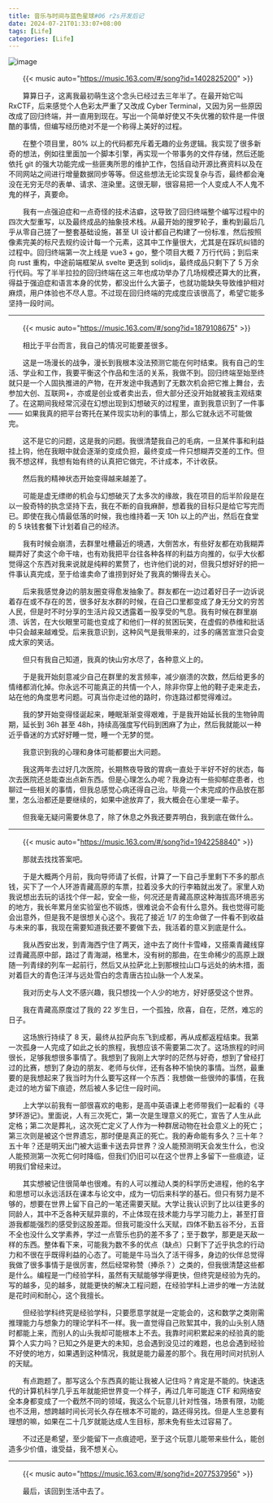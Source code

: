 ```yaml
---
title: 音乐与时间与蓝色星球#06 r2s开发后记
date: 2024-07-21T01:33:07+08:00
tags: [Life]
categories: [Life]
---
```


![image](banner.jpeg)

　　{{< music auto="https://music.163.com/#/song?id=1402825200" >}}

　　算算日子，这离我最初萌生这个念头已经过去三年半了。在最开始它叫 RxCTF，后来感觉个人色彩太严重了又改成 Cyber Terminal，又因为另一些原因改成了回归终端，并一直用到现在。写出一个简单好使又不失优雅的软件是一件很酷的事情，但编写经历绝对不是一个称得上美好的过程。

　　在整个项目里，80% 以上的代码都充斥着无趣的业务逻辑。我实现了很多新奇的想法，例如往里面加一个脚本引擎，再实现一个带事务的文件存储，然后还能依托 git 的强大功能完成一些匪夷所思的维护工作，包括自动开源比赛资料以及在不同网站之间进行增量数据同步等等。但这些想法无论实现复杂与否，最终都会淹没在无穷无尽的表单、请求、渲染里。这很无聊，很容易把一个人变成人不人鬼不鬼的样子，真要命。

　　我有一点强迫症和一点奇怪的技术洁癖，这导致了回归终端整个编写过程中的四次大型重写，以及最终成品的抽象技术栈。从最开始的搜罗轮子，重构到最后几乎从零自己搓了一整套基础设施，甚至 UI 设计都自己构建了一份标准，然后按照像素完美的标尺去规约设计每一个元素，这其中工作量很大，尤其是在踩坑纠错的过程中。回归终端第一次上线是 vue3 + go，整个项目大概 7 万行代码；到后来向 rust 重构，中途前端框架从 svelte 更迭到 solidjs，最终成品只剩下了 5 万余行代码。写了半半拉拉的回归终端在这三年也成功举办了几场规模还算大的比赛，得益于强迫症和语言本身的优势，都没出什么大篓子，也就功能缺失导致维护相对麻烦，用户体验也不尽人意。不过现在回归终端的完成度应该很高了，希望它能多坚持一段时间。

---

　　{{< music auto="https://music.163.com/#/song?id=1879108675" >}}

　　相比于平台而言，我自己的情况可能要差很多。

　　这是一场漫长的战争，漫长到我根本没法预测它能在何时结束。我有自己的生活、学业和工作，我要平衡这个作品和生活的关系，我做不到。回归终端至始至终就只是一个人固执推进的产物，在开发途中我遇到了无数次机会把它推上舞台，去参加大创、互联网+，亦或是创业或者卖出去，但大部分还没开始就被我主观结束了。在这期间我经常沉浸在幻想出现到幻想破灭的过程里，直到我意识到了一件事 —— 如果我真的把平台寄托在某件现实功利的事情上，那么它就永远不可能做完。

　　这不是它的问题，这是我的问题。我很清楚我自己的毛病，一旦某件事和利益挂上钩，他在我眼中就会逐渐的变成负担，最终变成一件只想糊弄交差的工作。但我不想这样，我想有始有终的认真把它做完，不计成本，不计收获。

　　然后我的精神状态开始变得越来越差了。

　　可能是虚无缥缈的机会与幻想破灭了太多次的缘故，我在项目的后半阶段是在以一股奇特的执念坚持下去，我在不断的自我麻醉，想着我的目标只是给它写完而已。即使在我心情最低落的时候，我也维持着一天 10h 以上的产出，然后在食堂的 5 块钱套餐下计划着自己的经济。

　　我有时候会崩溃，去群里吐槽最近的境遇，大倒苦水，有些好友都在劝我糊弄糊弄好了卖这个命干啥，也有劝我把平台往各种各样的利益方向推的，似乎大伙都觉得这个东西对我来说就是纯粹的累赘了，也许他们说的对，但我只想好好的把一件事认真完成，至于给谁卖命了谁捞到好处了我真的懒得去关心。

　　后来我感觉身边的朋友圈变得愈发抽象了。群友都在一边过着好日子一边诉说着存在或不存在的苦，很多好友水群的时候，在自己口里都变成了身无分文的穷苦人民，但是时不时分享的生活片段又透露着一股享受的气息。我有时候在群里崩溃、诉苦，在大伙眼里可能也变成了和他们一样的贫困玩笑，在虚假的恭维和批话中只会越来越难受。后来我意识到，这种风气是我带来的，过多的痛苦宣泄只会变成大家的笑话。

　　但只有我自己知道，我真的快山穷水尽了，各种意义上的。

　　于是我开始刻意减少自己在群里的发言频率，减少崩溃的次数，然后给更多的情绪都消化掉。你永远不可能真正的共情一个人，除非你穿上他的鞋子走来走去，站在他的角度思考问题。可真当你走过他的路时，你连路过都觉得难过。

　　我的梦开始变得怪诞起来，睡眠渐渐变得艰难，于是我开始延长我的生物钟周期，延长到 36h 甚至 48h，持续高强度写代码到困麻了为止，然后我就能以一种近乎昏迷的方式好好睡一觉，睡一个无梦的觉。

　　我意识到我的心理和身体可能都要出大问题。

　　我这两年去过好几次医院，长期熬夜导致的胃病一直处于半好不好的状态，每次去医院还总能查出点新东西。但是心理怎么办呢？我身边有一些抑郁症患者，也聊过一些相关的事情，但我总感觉心病还得自己治。毕竟一个未完成的作品放在那里，怎么治都还是要继续的，如果中途放弃了，我大概会在心里埂一辈子。

　　但我毫无疑问需要休息了，除了休息之外我还要弄明白，我到底在做什么。

---

　　{{< music auto="https://music.163.com/#/song?id=1942258840" >}}

　　那就去找找答案吧。

　　于是大概两个月前，我向导师请了长假，计算了一下自己手里剩下不多的那点钱，买下了一个人环游青藏高原的车票，拉着没多大的行李箱就出发了。家里人劝我说想出去玩的话找个伴一起，安全一些，何况还是青藏高原这种海拔高环境恶劣的地方，我长年累月坐实验室也不锻炼，很难说会不会有什么意外。我也觉得可能会出意外，但是我不是很想关心这个。我花了接近 1/7 的生命做了一件看不到收益与未来的事，我现在需要知道我还要不要做下去，我活着的意义到底是什么。

　　我从西安出发，到青海西宁住了两天，途中去了岗什卡雪峰，又搭乘青藏线穿过青藏高原中部，路过了青海湖，格里木，没有树的那曲，在生命稀少的高原上跟随一列青绿的列车一起前行，然后又从拉萨北上到那根拉山口与远处的纳木措，面对着巨大的青色汪洋与远处雪白的念青唐古拉山脉一个人发呆。

　　我对历史与人文不感兴趣，我只想找一个人少的地方，好好感受这个世界。

　　我在青藏高原度过了我的 22 岁生日，一个孤独，欣喜，自在，茫然，难忘的日子。

　　这场旅行持续了 8 天，最终从拉萨向东飞到成都，再从成都返程结束。我第一次孤身一人完成了如此之长的旅程，我想应该不需要第二次了。这场旅程的时间很长，足够我想很多事情了。我想到了我刚上大学时的茫然与好奇，想到了曾经打过的比赛，想到了身边的朋友、老师与伙伴，还有各种不愉快的事情。当然，最重要的是我想起来了我当时为什么要写这样一个东西：我想做一些很帅的事情，在我走过的地方留下痕迹，然后被人多记住一段时间。

　　上大学以前我有一部很喜欢的电影，是高中英语课上老师带我们一起看的《寻梦环游记》。里面说，人有三次死亡，第一次是生理意义的死亡，宣告了人生从此定格；第二次是葬礼，这次死亡定义了人作为一种群居动物在社会意义上的死亡；第三次则是被这个世界遗忘，那时便是真正的死亡。我的寿命能有多久？三十年？五十年？还是明天出门被大运重卡送去异世界？没人能预测明天会发生什么，也没人能预测第一次死亡何时降临，但我们仍旧可以在这个世界上多留下一些痕迹，证明我们曾经来过。

　　其实想被记住很简单也很难。有的人可以推动人类的科学历史进程，他的名字和思想可以永远活跃在课本与论文中，成为一切后来科学的基石。但只有努力是不够的，想要在世界上留下自己的一笔还需要天赋。大学让我认识到了比以往更多的同龄人，其中不乏各种天赋异禀的，不止体现在技术能力与学习能力上，甚至打音游我都能强烈的感受到这股差距。但我可能没什么天赋，四体不勤五谷不分，五音不全也没什么文学素养，学过一点管乐也扔的差不多了；至于数学，那更是天敌一样的东西。整体看下来，可能我为数不多的优点（缺点）只剩下了近乎执念的行动力和不很在乎既得利益的心态了。可能是牛马当久了活干得多，身边的伙伴总觉得我做了很多事情于是很厉害，然后经常称赞（捧杀？）之类的，但我很清楚这些都是什么。编程是一门经验学科，虽然有天赋能够学得更快，但终究是经验为先的。写的越多，见的越多，就能更快的解决工程问题，在经验学科上进步的唯一方法就是花时间和耐心，这个我擅长。

　　但经验学科终究是经验学科，只要愿意学就是一定能会的，这和数学之类刚需推理能力与想象力的理论学科不一样。我一直觉得自己败絮其中，我的山头别人随时都能上来，而别人的山头我却可能根本上不去。我靠时间积累起来的经验真的能算个人实力吗？已知之外是更大的未知，总会遇到没见过的难题，也总会遇到经验不好使的地方，如果遇到这种情况，我就是能力最差的那个。我在用时间对抗别人的天赋。

　　有点跑题了。那写这么个东西真的能让我被人记住吗？肯定是不能的。快速迭代的计算机科学几乎五年就能把世界变一个样子，再过几年可能连 CTF 和网络安全本身都变成了一个截然不同的领域，我这么个玩意儿针对性强，场景有限，功能也不泛用，想跨越时间长河长久存在根本不可能的，路还得另找。但是人生总要有理想的嘛，如果在二十几岁就能达成人生目标，那未免有些太过容易了。

　　不过还是希望，至少能留下一点痕迹吧，至于这个玩意儿能带来些什么，能创造多少价值，谁受益，我不想关心。

---

　　{{< music auto="https://music.163.com/#/song?id=2077537956" >}}

　　最后，该回到生活中去了。

　　‍
